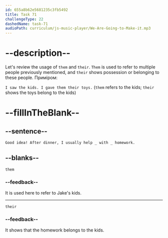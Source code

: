 ```yaml
---
id: 655a8b62e5681235c3fb5492
title: Task 71
challengeType: 22
dashedName: task-71
audioPath: curriculum/js-music-player/We-Are-Going-to-Make-it.mp3
---
```


<!--
AUDIO REFERENCE: 
Jake: Good idea! After dinner, I usually help them with their homework.
-->

# --description--

Let's review the usage of `them` and `their`. `Them` is used to refer to multiple people previously mentioned, and `their` shows possession or belonging to these people. Приміром:

`I saw the kids. I gave them their toys.` (`them` refers to the kids; `their` shows the toys belong to the kids)

# --fillInTheBlank--

## --sentence--

`Good idea! After dinner, I usually help _ with _ homework.`

## --blanks--

`them`

### --feedback--

It is used here to refer to Jake's kids.

---

`their`

### --feedback--

It shows that the homework belongs to the kids.
